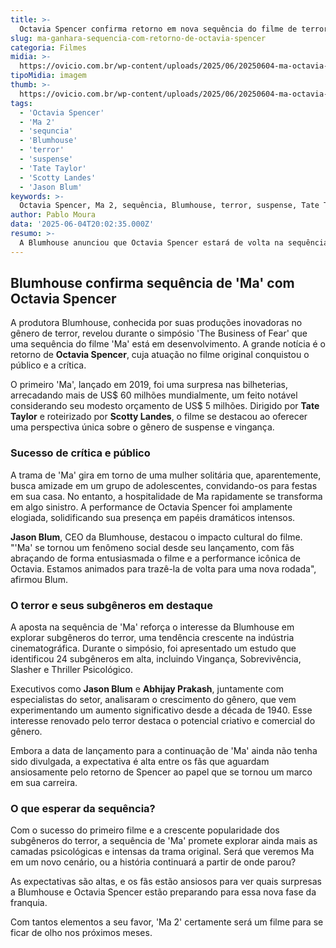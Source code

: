 ```yaml
---
title: >-
  Octavia Spencer confirma retorno em nova sequência do filme de terror 'Ma'
slug: ma-ganhara-sequencia-com-retorno-de-octavia-spencer
categoria: Filmes
midia: >-
  https://ovicio.com.br/wp-content/uploads/2025/06/20250604-ma-octavia-spencer.webp
tipoMidia: imagem
thumb: >-
  https://ovicio.com.br/wp-content/uploads/2025/06/20250604-ma-octavia-spencer.webp
tags:
  - 'Octavia Spencer'
  - 'Ma 2'
  - 'sequncia'
  - 'Blumhouse'
  - 'terror'
  - 'suspense'
  - 'Tate Taylor'
  - 'Scotty Landes'
  - 'Jason Blum'
keywords: >-
  Octavia Spencer, Ma 2, sequência, Blumhouse, terror, suspense, Tate Taylor, Scotty Landes, Jason Blum
author: Pablo Moura
data: '2025-06-04T20:02:35.000Z'
resumo: >-
  A Blumhouse anunciou que Octavia Spencer estará de volta na sequência do suspense de sucesso 'Ma', lançado em 2019. O filme original destacou-se pela performance marcante de Spencer e pelo enredo envolvente.
---
```


## Blumhouse confirma sequência de 'Ma' com Octavia Spencer

A produtora Blumhouse, conhecida por suas produções inovadoras no gênero de terror, revelou durante o simpósio 'The Business of Fear' que uma sequência do filme 'Ma' está em desenvolvimento. A grande notícia é o retorno de **Octavia Spencer**, cuja atuação no filme original conquistou o público e a crítica.

O primeiro 'Ma', lançado em 2019, foi uma surpresa nas bilheterias, arrecadando mais de US$ 60 milhões mundialmente, um feito notável considerando seu modesto orçamento de US$ 5 milhões. Dirigido por **Tate Taylor** e roteirizado por **Scotty Landes**, o filme se destacou ao oferecer uma perspectiva única sobre o gênero de suspense e vingança.

### Sucesso de crítica e público

A trama de 'Ma' gira em torno de uma mulher solitária que, aparentemente, busca amizade em um grupo de adolescentes, convidando-os para festas em sua casa. No entanto, a hospitalidade de Ma rapidamente se transforma em algo sinistro. A performance de Octavia Spencer foi amplamente elogiada, solidificando sua presença em papéis dramáticos intensos.

**Jason Blum**, CEO da Blumhouse, destacou o impacto cultural do filme. "'Ma' se tornou um fenômeno social desde seu lançamento, com fãs abraçando de forma entusiasmada o filme e a performance icônica de Octavia. Estamos animados para trazê-la de volta para uma nova rodada", afirmou Blum.

### O terror e seus subgêneros em destaque

A aposta na sequência de 'Ma' reforça o interesse da Blumhouse em explorar subgêneros do terror, uma tendência crescente na indústria cinematográfica. Durante o simpósio, foi apresentado um estudo que identificou 24 subgêneros em alta, incluindo Vingança, Sobrevivência, Slasher e Thriller Psicológico.

Executivos como **Jason Blum** e **Abhijay Prakash**, juntamente com especialistas do setor, analisaram o crescimento do gênero, que vem experimentando um aumento significativo desde a década de 1940. Esse interesse renovado pelo terror destaca o potencial criativo e comercial do gênero.

Embora a data de lançamento para a continuação de 'Ma' ainda não tenha sido divulgada, a expectativa é alta entre os fãs que aguardam ansiosamente pelo retorno de Spencer ao papel que se tornou um marco em sua carreira.

### O que esperar da sequência?

Com o sucesso do primeiro filme e a crescente popularidade dos subgêneros do terror, a sequência de 'Ma' promete explorar ainda mais as camadas psicológicas e intensas da trama original. Será que veremos Ma em um novo cenário, ou a história continuará a partir de onde parou?

As expectativas são altas, e os fãs estão ansiosos para ver quais surpresas a Blumhouse e Octavia Spencer estão preparando para essa nova fase da franquia.

Com tantos elementos a seu favor, 'Ma 2' certamente será um filme para se ficar de olho nos próximos meses.